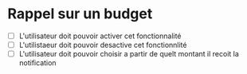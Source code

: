 # Rappel sur un budget
- [ ] L'utilisateur doit pouvoir activer cet fonctionnalité
- [ ] L'utilistaeur doit pouvoir desactive cet fonctionnlité
- [ ] L'utilisateur doit pouvoir choisir a partir de quelt montant il recoit la notification
